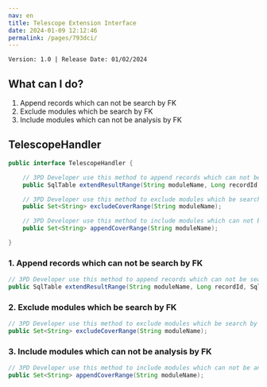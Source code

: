 ```yaml
---
nav: en
title: Telescope Extension Interface
date: 2024-01-09 12:12:46
permalink: /pages/793dci/
---
```


`Version: 1.0 | Release Date: 01/02/2024`


## What can I do?

1. Append records which can not be search by FK
2. Exclude modules which be search by FK
3. Include modules which can not be analysis by FK


## TelescopeHandler

```java
public interface TelescopeHandler {

	// 3PD Developer use this method to append records which can not be search by FK
	public SqlTable extendResultRange(String moduleName, Long recordId, SqlTable result, Set<String> coverModule);

	// 3PD Developer use this method to exclude modules which be search by FK
	public Set<String> excludeCoverRange(String moduleName);

	// 3PD Developer use this method to include modules which can not be analysis by FK
	public Set<String> appendCoverRange(String moduleName);

}
```

### 1.  Append records which can not be search by FK

```java
// 3PD Developer use this method to append records which can not be search by FK
public SqlTable extendResultRange(String moduleName, Long recordId, SqlTable result, Set<String> coverModule);
```

### 2.  Exclude modules which be search by FK

```java
// 3PD Developer use this method to exclude modules which be search by FK
public Set<String> excludeCoverRange(String moduleName);
```

### 3.  Include modules which can not be analysis by FK

```java
// 3PD Developer use this method to include modules which can not be analysis by FK
public Set<String> appendCoverRange(String moduleName);
```

